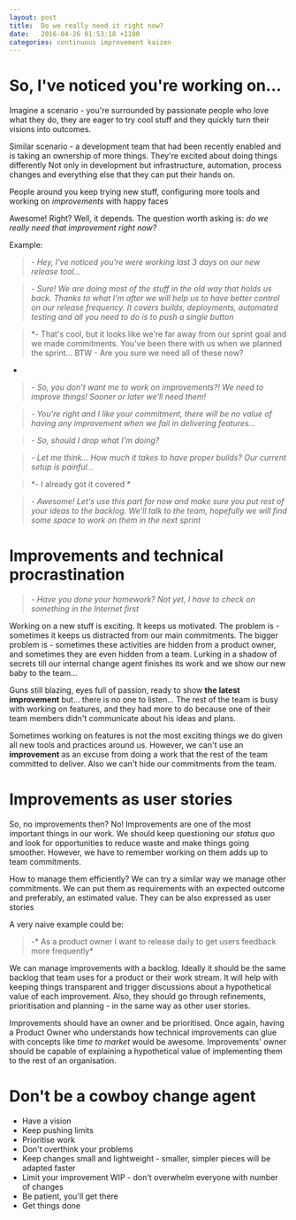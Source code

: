 ```yaml
---
layout: post
title:  Do we really need it right now? 
date:   2016-04-26 01:53:18 +1100
categories: continuous improvement kaizen
---
```


# So, I've noticed you're working on...
Imagine a scenario - you're surrounded by passionate people who love what they do, 
they are eager to try cool stuff and they quickly turn their visions into outcomes.

Similar scenario - a development team that had been recently enabled and 
is taking an ownership of more things. They're excited about doing things differently
Not only in development but infrastructure, automation, process changes and 
everything else that they can put their hands on. 

People around you keep trying new stuff, configuring more tools and working on *improvements* with
happy faces

Awesome! Right?
Well, it depends. The question worth asking is: *do we really need that improvement right now?*

Example:

>*\- Hey, I've noticed you're were working last 3 days on our new release tool...*

>*\- Sure! We are doing most of the stuff in the old way that holds us back. Thanks to what 
I'm after we will help us to have better control on our release frequency.
It covers builds, deployments, automated testing and all you need to do is to push a single button* 

>*\- That's cool, but it looks like we're far away from our sprint goal and we made commitments.
You've been there with us when we planned the sprint...
BTW - Are you sure we need all of these now?
*

>*\- So, you don't want me to work on improvements?! We need to improve things! 
Sooner or later we'll need them!*

>*\- You're right and I like your commitment, there will be no value of having any improvement when we fail in delivering features...*

>*\- So, should I drop what I'm doing?*

>*\- Let me think... How much it takes to have proper builds? Our current setup is painful...*

>*\- I already got it covered *

>*\- Awesome! Let's use this part for now and make sure you put rest of your ideas to the backlog.
We'll talk to the team, hopefully we will find some space to work on them in the next sprint*

# Improvements and technical procrastination

>*\- Have you done your homework? Not yet, I have to check on something in the Internet first*

Working on a new stuff is exciting. It keeps us motivated. The problem is - sometimes it 
keeps us distracted from our main commitments. The bigger problem is - sometimes 
these activities are hidden from a product owner, and sometimes they are even hidden from a team.
Lurking in a shadow of secrets till our internal change agent finishes its work 
and we show our new baby to the team...

Guns still blazing, eyes full of passion, ready to show **the latest improvement** but... 
there is no one to listen... The rest of the team is busy with working on features, 
and they had more to do because one of their team members didn't communicate about his ideas and plans.

Sometimes working on features is not the most exciting things we do given all new tools and 
practices around us. However, we can't use an **improvement** as an excuse from doing a work that the 
rest of the team committed to deliver. Also we can't hide our commitments from the team.


# Improvements as user stories
So, no improvements then? No! Improvements are one of the most important things in our work.
We should keep questioning our *status quo* and look for opportunities to reduce waste and
make things going smoother. However, we have to remember working on them adds up to team commitments.

How to manage them efficiently? We can try a similar way we manage other commitments.
We can put them as requirements with an expected outcome and preferably, an estimated value.
They can be also expressed as user stories

A very naive example could be:

>\-* As a product owner I want to release daily to get users feedback more frequently*

We can manage improvements with a backlog. Ideally it should be the same backlog that team uses for 
a product or their work stream. It will help with keeping things transparent and trigger discussions 
about a hypothetical value of each improvement. Also, they should go through refinements, prioritisation 
and planning - in the same way as other user stories. 

Improvements should have an owner and be prioritised. Once again, having a Product Owner who 
understands how technical improvements can glue with concepts like *time to market* would be awesome.
Improvements' owner should be capable of explaining a hypothetical value of implementing them to the 
rest of an organisation. 


# Don't be a cowboy change agent
* Have a vision
* Keep pushing limits
* Prioritise work
* Don't overthink your problems
* Keep changes small and lightweight - smaller, simpler pieces will be adapted faster
* Limit your improvement WIP - don't overwhelm everyone with number of changes
* Be patient, you'll get there
* Get things done